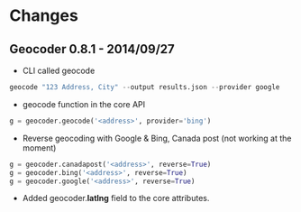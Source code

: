 # Changes

## Geocoder 0.8.1 - 2014/09/27

- CLI called geocode
```python
geocode "123 Address, City" --output results.json --provider google
```
- geocode function in the core API
```python
g = geocoder.geocode('<address>', provider='bing')
```
- Reverse geocoding with Google & Bing, Canada post (not working at the moment)
```python
g = geocoder.canadapost('<address>', reverse=True)
g = geocoder.bing('<address>', reverse=True)
g = geocoder.google('<address>', reverse=True)
```
- Added geocoder.**latlng** field to the core attributes.
